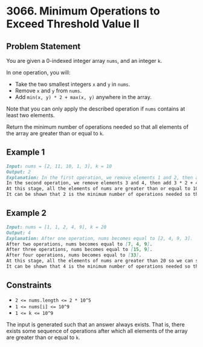 # 3066. Minimum Operations to Exceed Threshold Value II

## Problem Statement

You are given a 0-indexed integer array `nums`, and an integer `k`.

In one operation, you will:

- Take the two smallest integers `x` and `y` in `nums`.
- Remove `x` and `y` from `nums`.
- Add `min(x, y) * 2 + max(x, y)` anywhere in the array.

Note that you can only apply the described operation if `nums` contains at least two elements.

Return the minimum number of operations needed so that all elements of the array are greater than or equal to `k`.

## Example 1

```markdown
Input: nums = [2, 11, 10, 1, 3], k = 10
Output: 2
Explanation: In the first operation, we remove elements 1 and 2, then add 1 * 2 + 2 to nums. nums becomes equal to [4, 11, 10, 3].
In the second operation, we remove elements 3 and 4, then add 3 * 2 + 4 to nums. nums becomes equal to [10, 11, 10].
At this stage, all the elements of nums are greater than or equal to 10 so we can stop.
It can be shown that 2 is the minimum number of operations needed so that all elements of the array are greater than or equal to 10.
```

## Example 2

```markdown
Input: nums = [1, 1, 2, 4, 9], k = 20
Output: 4
Explanation: After one operation, nums becomes equal to [2, 4, 9, 3].
After two operations, nums becomes equal to [7, 4, 9].
After three operations, nums becomes equal to [15, 9].
After four operations, nums becomes equal to [33].
At this stage, all the elements of nums are greater than 20 so we can stop.
It can be shown that 4 is the minimum number of operations needed so that all elements of the array are greater than or equal to 20.
```

## Constraints

- `2 <= nums.length <= 2 * 10^5`
- `1 <= nums[i] <= 10^9`
- `1 <= k <= 10^9`

The input is generated such that an answer always exists. That is, there exists some sequence of operations after which all elements of the array are greater than or equal to `k`.